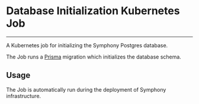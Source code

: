 # Database Initialization Kubernetes Job
---

A Kubernetes job for initializing the Symphony Postgres database.

The Job runs a [Prisma]() migration which initializes the database schema.

## Usage

The Job is automatically run during the deployment of Symphony infrastructure.



